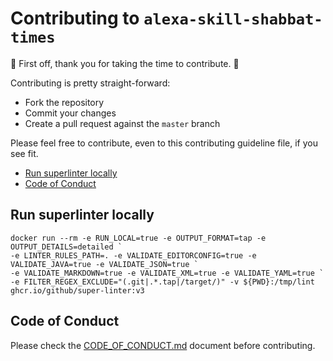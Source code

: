 # Contributing to `alexa-skill-shabbat-times`

:clap: First off, thank you for taking the time to contribute. :clap:

Contributing is pretty straight-forward:

- Fork the repository
- Commit your changes
- Create a pull request against the `master` branch

Please feel free to contribute, even to this contributing guideline file, if you see fit.

- [Run superlinter locally](#run-superlinter-locally)
- [Code of Conduct](#code-of-conduct)

## Run superlinter locally

```shell
docker run --rm -e RUN_LOCAL=true -e OUTPUT_FORMAT=tap -e OUTPUT_DETAILS=detailed `
-e LINTER_RULES_PATH=. -e VALIDATE_EDITORCONFIG=true -e VALIDATE_JAVA=true -e VALIDATE_JSON=true `
-e VALIDATE_MARKDOWN=true -e VALIDATE_XML=true -e VALIDATE_YAML=true `
-e FILTER_REGEX_EXCLUDE="(.git|.*.tap|/target/)" -v ${PWD}:/tmp/lint ghcr.io/github/super-linter:v3
```

## Code of Conduct

Please check the [CODE_OF_CONDUCT.md](CODE_OF_CONDUCT.md) document before contributing.

